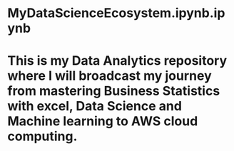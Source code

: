 # MyDataScienceEcosystem.ipynb.ipynb

# This is my Data Analytics repository where I will broadcast my journey from mastering Business Statistics with excel, Data Science and Machine learning to AWS cloud computing.
